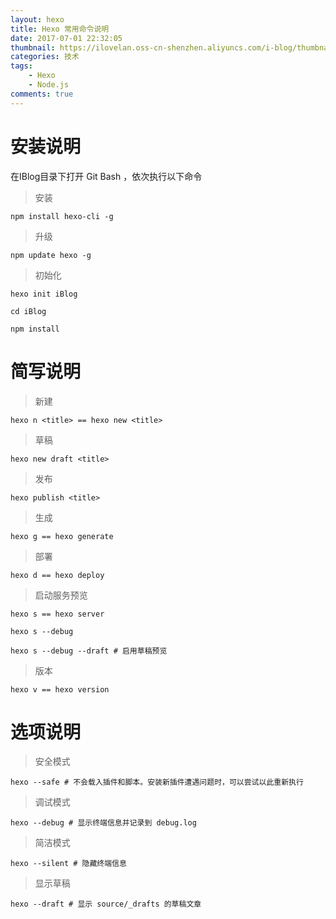 ```yaml
---
layout: hexo
title: Hexo 常用命令说明
date: 2017-07-01 22:32:05
thumbnail: https://ilovelan.oss-cn-shenzhen.aliyuncs.com/i-blog/thumbnail/2017/2017-07-01.png
categories: 技术
tags: 
    - Hexo
    - Node.js
comments: true
---
```


# 安装说明

在IBlog目录下打开 Git Bash ，依次执行以下命令

> 安装

    npm install hexo-cli -g

> 升级  

    npm update hexo -g 

> 初始化

    hexo init iBlog

    cd iBlog

    npm install

# 简写说明

> 新建
 
    hexo n <title> == hexo new <title>
    
> 草稿

    hexo new draft <title>
    
> 发布

    hexo publish <title>

> 生成

    hexo g == hexo generate
    

> 部署

    hexo d == hexo deploy

> 启动服务预览

    hexo s == hexo server 

    hexo s --debug
    
    hexo s --debug --draft # 启用草稿预览

> 版本

    hexo v == hexo version

 # 选项说明

> 安全模式
    
    hexo --safe # 不会载入插件和脚本。安装新插件遭遇问题时，可以尝试以此重新执行

> 调试模式
    
    hexo --debug # 显示终端信息并记录到 debug.log

> 简洁模式

    hexo --silent # 隐藏终端信息

> 显示草稿

    hexo --draft # 显示 source/_drafts 的草稿文章
